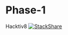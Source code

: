 # Phase-1
Hacktiv8
[![StackShare](https://img.shields.io/badge/tech-stack-0690fa.svg?style=flat)](https://stackshare.io/kneric/personal-stack)
